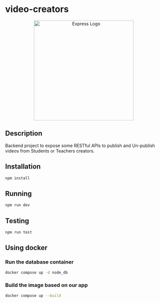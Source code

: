 # video-creators
<p align="center">
  <a href="https://expressjs.com/" target="blank"><img src="http://wanago.io/express.png" width="320" alt="Express Logo" /></a>
</p>

## Description

Backend project to expose some RESTful APIs to publish and Un-publish videos from  Students or Teachers creators.

## Installation

```bash
npm install
```

## Running

```bash
npm run dev
```

## Testing

```bash
npm run test
```

## Using docker 

### Run the database container

```bash
docker compose up -d node_db
```
### Build the image based on our app
```bash
docker compose up --build
```